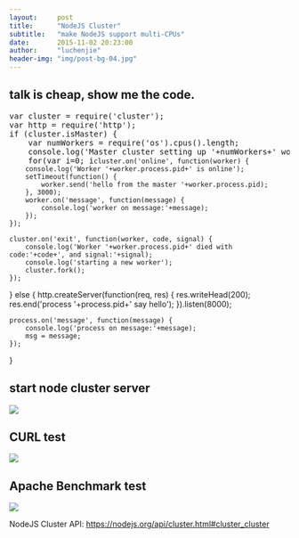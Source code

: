 ```yaml
---
layout:     post
title:      "NodeJS Cluster"
subtitle:   "make NodeJS support multi-CPUs"
date:       2015-11-02 20:23:00
author:     "luchenjie"
header-img: "img/post-bg-04.jpg"
---
```


<h2>talk is cheap, show me the code.</h2>
<pre class="prettyprint linenums">
var cluster = require('cluster');
var http = require('http');
if (cluster.isMaster) {
	var numWorkers = require('os').cpus().length;
	console.log('Master cluster setting up '+numWorkers+' workers...');
	for(var i=0; i<numWorkers;i++) {
		cluster.fork();
	}

	cluster.on('online', function(worker) {
		console.log('Worker '+worker.process.pid+' is online');
		setTimeout(function() {
			worker.send('hello from the master '+worker.process.pid);
		}, 3000);
		worker.on('message', function(message) {
			console.log('worker on message:'+message);
		});
	});

	cluster.on('exit', function(worker, code, signal) {
		console.log('Worker '+worker.process.pid+' died with code:'+code+', and signal:'+signal);
		console.log('starting a new worker');
		cluster.fork();
	});
} else {
	http.createServer(function(req, res) {
		res.writeHead(200);
		res.end('process '+process.pid+' say hello');
	}).listen(8000);

	process.on('message', function(message) {
		console.log('process on message:'+message);
		msg = message;
	});
}
</pre>

<h2>start node cluster server</h2>
<img src="{{ "/img/nodejs-cluster-img-1.jpg" | prepend: site.baseurl }}">

<h2>CURL test</h2>
<img src="{{ "/img/nodejs-cluster-img-2.jpg" | prepend: site.baseurl }}">

<h2>Apache Benchmark test</h2>
<img src="{{ "/img/nodejs-cluster-img-3.jpg" | prepend: site.baseurl }}">

NodeJS Cluster API: <a href="https://nodejs.org/api/cluster.html#cluster_cluster">https://nodejs.org/api/cluster.html#cluster_cluster</a>